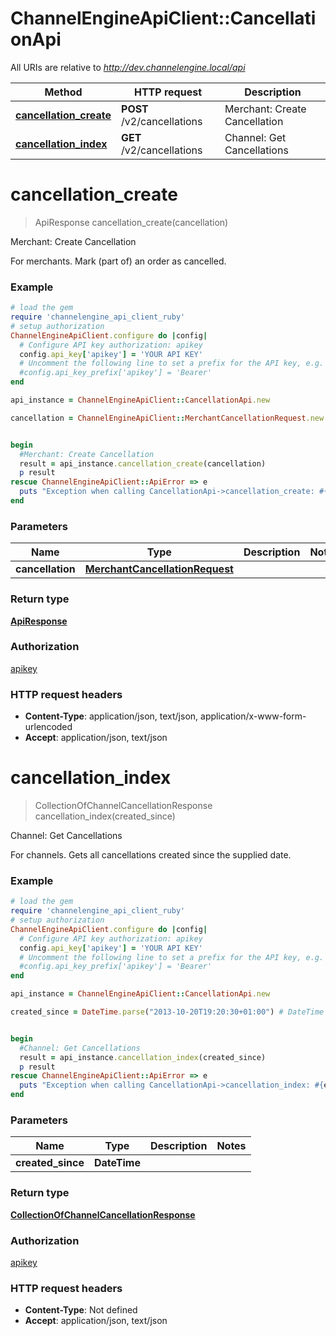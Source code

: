 # ChannelEngineApiClient::CancellationApi

All URIs are relative to *http://dev.channelengine.local/api*

Method | HTTP request | Description
------------- | ------------- | -------------
[**cancellation_create**](CancellationApi.md#cancellation_create) | **POST** /v2/cancellations | Merchant: Create Cancellation
[**cancellation_index**](CancellationApi.md#cancellation_index) | **GET** /v2/cancellations | Channel: Get Cancellations


# **cancellation_create**
> ApiResponse cancellation_create(cancellation)

Merchant: Create Cancellation

For merchants.    Mark (part of) an order as cancelled.

### Example
```ruby
# load the gem
require 'channelengine_api_client_ruby'
# setup authorization
ChannelEngineApiClient.configure do |config|
  # Configure API key authorization: apikey
  config.api_key['apikey'] = 'YOUR API KEY'
  # Uncomment the following line to set a prefix for the API key, e.g. 'Bearer' (defaults to nil)
  #config.api_key_prefix['apikey'] = 'Bearer'
end

api_instance = ChannelEngineApiClient::CancellationApi.new

cancellation = ChannelEngineApiClient::MerchantCancellationRequest.new # MerchantCancellationRequest | 


begin
  #Merchant: Create Cancellation
  result = api_instance.cancellation_create(cancellation)
  p result
rescue ChannelEngineApiClient::ApiError => e
  puts "Exception when calling CancellationApi->cancellation_create: #{e}"
end
```

### Parameters

Name | Type | Description  | Notes
------------- | ------------- | ------------- | -------------
 **cancellation** | [**MerchantCancellationRequest**](MerchantCancellationRequest.md)|  | 

### Return type

[**ApiResponse**](ApiResponse.md)

### Authorization

[apikey](../README.md#apikey)

### HTTP request headers

 - **Content-Type**: application/json, text/json, application/x-www-form-urlencoded
 - **Accept**: application/json, text/json



# **cancellation_index**
> CollectionOfChannelCancellationResponse cancellation_index(created_since)

Channel: Get Cancellations

For channels.    Gets all cancellations created since the supplied date.

### Example
```ruby
# load the gem
require 'channelengine_api_client_ruby'
# setup authorization
ChannelEngineApiClient.configure do |config|
  # Configure API key authorization: apikey
  config.api_key['apikey'] = 'YOUR API KEY'
  # Uncomment the following line to set a prefix for the API key, e.g. 'Bearer' (defaults to nil)
  #config.api_key_prefix['apikey'] = 'Bearer'
end

api_instance = ChannelEngineApiClient::CancellationApi.new

created_since = DateTime.parse("2013-10-20T19:20:30+01:00") # DateTime | 


begin
  #Channel: Get Cancellations
  result = api_instance.cancellation_index(created_since)
  p result
rescue ChannelEngineApiClient::ApiError => e
  puts "Exception when calling CancellationApi->cancellation_index: #{e}"
end
```

### Parameters

Name | Type | Description  | Notes
------------- | ------------- | ------------- | -------------
 **created_since** | **DateTime**|  | 

### Return type

[**CollectionOfChannelCancellationResponse**](CollectionOfChannelCancellationResponse.md)

### Authorization

[apikey](../README.md#apikey)

### HTTP request headers

 - **Content-Type**: Not defined
 - **Accept**: application/json, text/json



